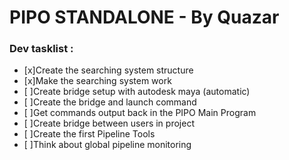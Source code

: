 # PIPO STANDALONE - By Quazar

### Dev tasklist : 
- [x]Create the searching system structure
- [x]Make the searching system work
- [ ]Create bridge setup with autodesk maya (automatic)
- [ ]Create the bridge and launch command
- [ ]Get commands output back in the PIPO Main Program
- [ ]Create bridge between users in project
- [ ]Create the first Pipeline Tools
- [ ]Think about global pipeline monitoring